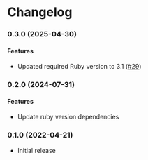 # Changelog

### 0.3.0 (2025-04-30)

#### Features

* Updated required Ruby version to 3.1 ([#29](https://github.com/googleapis/ruby-core-libraries/issues/29)) 

### 0.2.0 (2024-07-31)

#### Features

* Update ruby version dependencies 

### 0.1.0 (2022-04-21)

* Initial release
